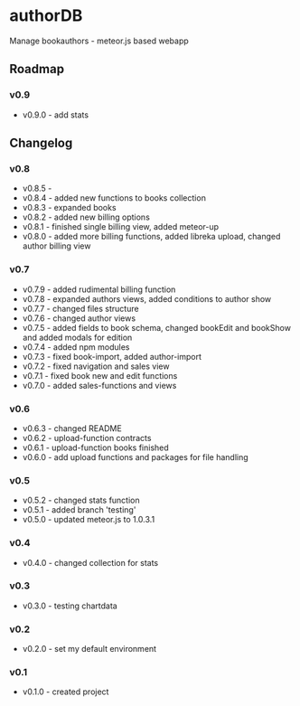 # authorDB
Manage bookauthors - meteor.js based webapp

## Roadmap

### v0.9
- v0.9.0 - add stats


## Changelog

### v0.8
- v0.8.5 - 
- v0.8.4 - added new functions to books collection
- v0.8.3 - expanded books
- v0.8.2 - added new billing options
- v0.8.1 - finished single billing view, added meteor-up
- v0.8.0 - added more billing functions, added libreka upload, changed author billing view 

### v0.7
- v0.7.9 - added rudimental billing function
- v0.7.8 - expanded authors views, added conditions to author show
- v0.7.7 - changed files structure
- v0.7.6 - changed author views
- v0.7.5 - added fields to book schema, changed bookEdit and bookShow and added modals for edition
- v0.7.4 - added npm modules
- v0.7.3 - fixed book-import, added author-import
- v0.7.2 - fixed navigation and sales view
- v0.7.1 - fixed book new and edit functions
- v0.7.0 - added sales-functions and views

### v0.6
- v0.6.3 - changed README
- v0.6.2 - upload-function contracts
- v0.6.1 - upload-function books finished
- v0.6.0 - add upload functions and packages for file handling 

### v0.5
- v0.5.2 - changed stats function
- v0.5.1 - added branch 'testing'
- v0.5.0 - updated meteor.js to 1.0.3.1

### v0.4
- v0.4.0 - changed collection for stats

### v0.3
- v0.3.0 - testing chartdata

### v0.2
- v0.2.0 - set my default environment

### v0.1
- v0.1.0 - created project
